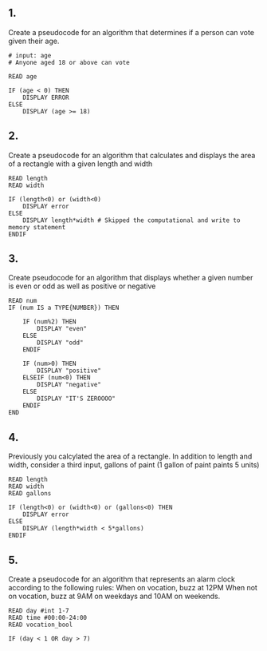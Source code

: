 ## 1. 
Create a pseudocode for an algorithm that determines if a person can vote given their age.

```pseudocode
# input: age
# Anyone aged 18 or above can vote

READ age

IF (age < 0) THEN 
	DISPLAY ERROR 
ELSE
	DISPLAY (age >= 18)
```

## 2.
Create a pseudocode for an algorithm that calculates and displays the area of a rectangle with a given length and width

```pseudocode
READ length
READ width

IF (length<0) or (width<0)
	DISPLAY error
ELSE
	DISPLAY length*width # Skipped the computational and write to memory statement
ENDIF
```

## 3.
Create pseudocode for an algorithm that displays whether a given number is even or odd as well as positive or negative

```pseudocode
READ num
IF (num IS a TYPE{NUMBER}) THEN 
	
	IF (num%2) THEN
		DISPLAY "even"
	ELSE 
		DISPLAY "odd" 
	ENDIF 

	IF (num>0) THEN 
		DISPLAY "positive"
	ELSEIF (num<0) THEN 
		DISPLAY "negative"
	ELSE 
		DISPLAY "IT'S ZEROOOO"
	ENDIF
END
```

## 4. 
Previously you calcylated the area of a rectangle. In addition to length and width, consider a third input, gallons of paint (1 gallon of paint paints 5 units)

```
READ length 
READ width 
READ gallons 

IF (length<0) or (width<0) or (gallons<0) THEN 
	DISPLAY error 
ELSE 
	DISPLAY (length*width < 5*gallons)
ENDIF
```

## 5. 
Create a pseudocode for an algorithm that represents an alarm clock according to the following rules:
When on vocation, buzz at 12PM 
When not on vocation, buzz at 9AM on weekdays and 10AM on weekends.

```pseudocode
READ day #int 1-7
READ time #00:00-24:00
READ vocation_bool

IF (day < 1 OR day > 7) 
```